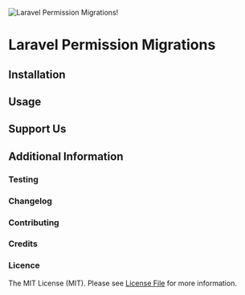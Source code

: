 ![Laravel Permission Migrations!](https://i.ibb.co/hDhPP45/laravel-permission-migrations-banner.jpg "Laravel Permission Migrations")

# Laravel Permission Migrations

## Installation

## Usage

## Support Us

## Additional Information

### Testing

### Changelog

### Contributing

### Credits

### Licence

The MIT License (MIT). Please see [License File](LICENSE.md) for more information.